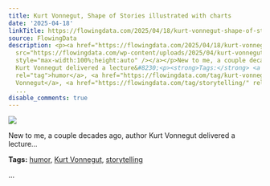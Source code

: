 ```yaml
---
title: Kurt Vonnegut, Shape of Stories illustrated with charts
date: '2025-04-18'
linkTitle: https://flowingdata.com/2025/04/18/kurt-vonnegut-shape-of-stories-illustrated-with-charts/
source: FlowingData
description: <p><a href="https://flowingdata.com/2025/04/18/kurt-vonnegut-shape-of-stories-illustrated-with-charts/"><img
  src="https://flowingdata.com/wp-content/uploads/2025/04/kurt-vonnegut-750x480.png"
  style="max-width:100%;height:auto" /></a></p>New to me, a couple decades ago, author
  Kurt Vonnegut delivered a lecture&#8230;<p><strong>Tags:</strong> <a href="https://flowingdata.com/tag/humor/"
  rel="tag">humor</a>, <a href="https://flowingdata.com/tag/kurt-vonnegut/" rel="tag">Kurt
  Vonnegut</a>, <a href="https://flowingdata.com/tag/storytelling/" rel="tag">storytelling</a></p>
  ...
disable_comments: true
---
```

<p><a href="https://flowingdata.com/2025/04/18/kurt-vonnegut-shape-of-stories-illustrated-with-charts/"><img src="https://flowingdata.com/wp-content/uploads/2025/04/kurt-vonnegut-750x480.png" style="max-width:100%;height:auto" /></a></p>New to me, a couple decades ago, author Kurt Vonnegut delivered a lecture&#8230;<p><strong>Tags:</strong> <a href="https://flowingdata.com/tag/humor/" rel="tag">humor</a>, <a href="https://flowingdata.com/tag/kurt-vonnegut/" rel="tag">Kurt Vonnegut</a>, <a href="https://flowingdata.com/tag/storytelling/" rel="tag">storytelling</a></p> ...